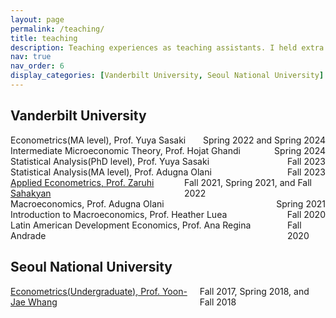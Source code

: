 ```yaml
---
layout: page
permalink: /teaching/
title: teaching
description: Teaching experiences as teaching assistants. I held extra TA sessions for the underlined courses.
nav: true
nav_order: 6
display_categories: [Vanderbilt University, Seoul National University]
---
```

<div class="projects">
<h2 class="category"> Vanderbilt University </h2>
<div style="display: flex; justify-content: space-between;">
  <div>
    Econometrics(MA level), Prof. Yuya Sasaki
  </div>
  <div>
    Spring 2022 and Spring 2024
  </div></div>
  <div style="display: flex; justify-content: space-between;">
  <div>
    Intermediate Microeconomic Theory, Prof. Hojat Ghandi
  </div>
  <div>
    Spring 2024
  </div></div>
<div style="display: flex; justify-content: space-between;">
  <div>
    Statistical Analysis(PhD level), Prof. Yuya Sasaki
  </div>
  <div>
    Fall 2023
  </div></div>
<div style="display: flex; justify-content: space-between;">
  <div>
    Statistical Analysis(MA level), Prof. Adugna Olani
  </div>
  <div>
    Fall 2023
  </div></div>
<div style="display: flex; justify-content: space-between;">
  <div>
    <u>Applied Econometrics, Prof. Zaruhi Sahakyan</u>
  </div>
  <div>
    Fall 2021, Spring 2021, and Fall 2022
  </div></div>
<div style="display: flex; justify-content: space-between;">
  <div>
    Macroeconomics, Prof. Adugna Olani
  </div>
  <div>
    Spring 2021
  </div></div>
<div style="display: flex; justify-content: space-between;">
  <div>
    Introduction to Macroeconomics, Prof. Heather Luea
  </div>
  <div>
    Fall 2020
  </div></div>
<div style="display: flex; justify-content: space-between;">
  <div>
    Latin American Development Economics, Prof. Ana Regina Andrade
  </div>
  <div>
    Fall 2020
  </div></div>

<h2 class="category"> Seoul National University </h2>
<div style="display: flex; justify-content: space-between;">
  <div>
    <u> Econometrics(Undergraduate), Prof. Yoon-Jae Whang </u>
  </div>
  <div>
    Fall 2017, Spring 2018, and Fall 2018
  </div></div>

</div>
